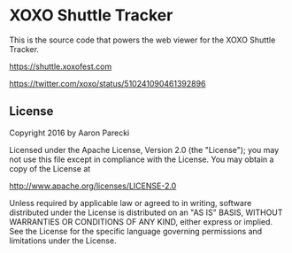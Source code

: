 XOXO Shuttle Tracker
====================

This is the source code that powers the web viewer for the XOXO Shuttle Tracker.

https://shuttle.xoxofest.com

https://twitter.com/xoxo/status/510241090461392896



License
-------

Copyright 2016 by Aaron Parecki

Licensed under the Apache License, Version 2.0 (the "License"); you may not use this file except in compliance with the License. You may obtain a copy of the License at

http://www.apache.org/licenses/LICENSE-2.0

Unless required by applicable law or agreed to in writing, software distributed under the License is distributed on an "AS IS" BASIS, WITHOUT WARRANTIES OR CONDITIONS OF ANY KIND, either express or implied. See the License for the specific language governing permissions and limitations under the License.

